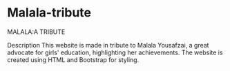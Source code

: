 # Malala-tribute
MALALA:A TRIBUTE

Description
This website is made in tribute to Malala Yousafzai, a great advocate for girls' education, highlighting her achievements. The website is created using HTML and Bootstrap for styling.
